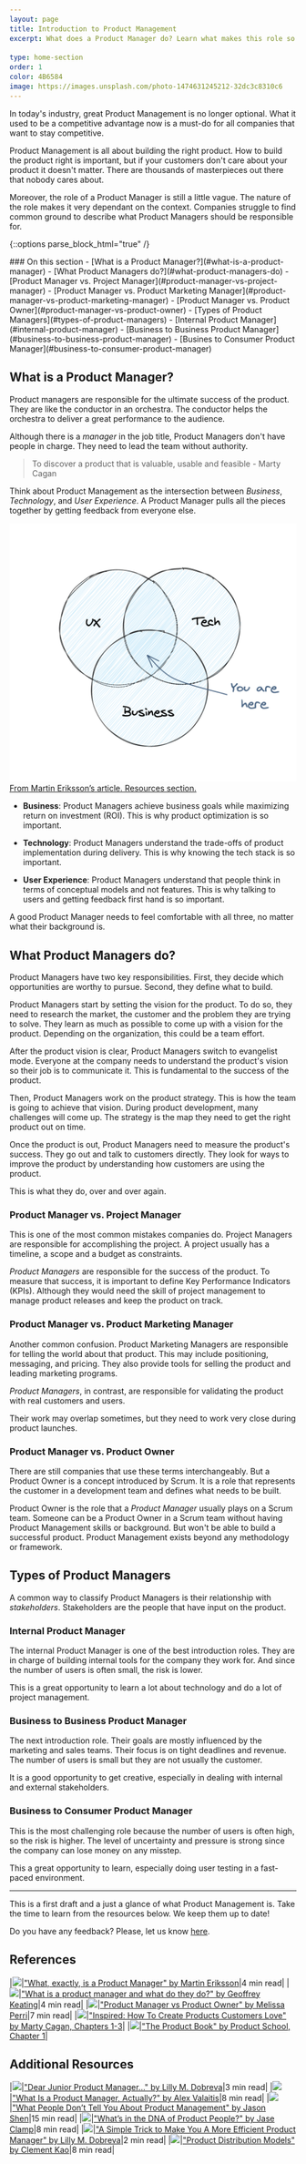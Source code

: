 ```yaml
---
layout: page
title: Introduction to Product Management
excerpt: What does a Product Manager do? Learn what makes this role so unique.

type: home-section
order: 1
color: 4B6584
image: https://images.unsplash.com/photo-1474631245212-32dc3c8310c6
---
```


In today's industry, great Product Management is no longer optional. What it used to be a competitive advantage now is a must-do for all companies that want to stay competitive.

Product Management is all about building the right product. How to build the product right is important, but if your customers don't care about your product it doesn't matter. There are thousands of masterpieces out there that nobody cares about.

Moreover, the role of a Product Manager is still a little vague. The nature of the role makes it very dependant on the context. Companies struggle to find common ground to describe what Product Managers should be responsible for.

{::options parse_block_html="true" /}
<div class="table-of-content">
### On this section
- [What is a Product Manager?](#what-is-a-product-manager)
- [What Product Managers do?](#what-product-managers-do)
	- [Product Manager vs. Project Manager](#product-manager-vs-project-manager)
	- [Product Manager vs. Product Marketing Manager](#product-manager-vs-product-marketing-manager)
	- [Product Manager vs. Product Owner](#product-manager-vs-product-owner)
- [Types of Product Managers](#types-of-product-managers)
  - [Internal Product Manager](#internal-product-manager)
  - [Business to Business Product Manager](#business-to-business-product-manager)
  - [Busines to Consumer Product Manager](#business-to-consumer-product-manager)
<!-- - [The Product Manager's DNA](#the-product-managers-DNA) -->

</div>

## What is a Product Manager?

Product managers are responsible for the ultimate success of the product. They are like the conductor in an orchestra. The conductor helps the orchestra to deliver a great performance to the audience.

Although there is a *manager* in the job title, Product Managers don't have people in charge. They need to lead the team without authority.

> To discover a product that is valuable, usable and feasible - Marty Cagan

Think about Product Management as the intersection between *Business*, *Technology*, and *User Experience*. A Product Manager pulls all the pieces together by getting feedback from everyone else.

![](images/what_is_a_product_manager.png "The intersection between business, technology, and user experience")
<span>[From Martin Eriksson’s article. Resources section.](#resources)</span>

* **Business**: Product Managers achieve business goals while maximizing return on investment (ROI). This is why product optimization is so important.

* **Technology**: Product Managers understand the trade-offs of product implementation during delivery. This is why knowing the tech stack is so important.

* **User Experience**: Product Managers understand that people think in terms of conceptual models and not features. This is why talking to users and getting feedback first hand is so important.

A good Product Manager needs to feel comfortable with all three, no matter what their background is.

## What Product Managers do?

Product Managers have two key responsibilities. First, they decide which opportunities are worthy to pursue. Second, they define what to build.

Product Managers start by setting the vision for the product. To do so, they need to research the market, the customer and the problem they are trying to solve. They learn as much as possible to come up with a vision for the product. Depending on the organization, this could be a team effort.

After the product vision is clear, Product Managers switch to evangelist mode. Everyone at the company needs to understand the product's vision so their job is to communicate it. This is fundamental to the success of the product.

Then, Product Managers work on the product strategy. This is how the team is going to achieve that vision. During product development, many challenges will come up. The strategy is the map they need to get the right product out on time.

Once the product is out, Product Managers need to measure the product's success. They go out and talk to customers directly. They look for ways to improve the product by understanding how customers are using the product.

This is what they do, over and over again.

### Product Manager vs. Project Manager

This is one of the most common mistakes companies do. Project Managers are responsible for accomplishing the project. A project usually has a timeline, a scope and a budget as constraints.

*Product Managers* are responsible for the success of the product. To measure that success, it is important to define Key Performance Indicators (KPIs). Although they would need the skill of project management to manage product releases and keep the product on track.

### Product Manager vs. Product Marketing Manager

Another common confusion. Product Marketing Managers are responsible for telling the world about that product. This may include positioning, messaging, and pricing. They also provide tools for selling the product and leading marketing programs.

*Product Managers*, in contrast, are responsible for validating the product with real customers and users.

Their work may overlap sometimes, but they need to work very close during product launches.

### Product Manager vs. Product Owner

There are still companies that use these terms interchangeably. But a Product Owner is a concept introduced by Scrum. It is a role that represents the customer in a development team and defines what needs to be built. 

Product Owner is the role that a *Product Manager* usually plays on a Scrum team. Someone can be a Product Owner in a Scrum team without having Product Management skills or background. But won't be able to build a successful product. Product Management exists beyond any methodology or framework.

## Types of Product Managers

A common way to classify Product Managers is their relationship with *stakeholders*. Stakeholders are the people that have input on the product.

### Internal Product Manager

The internal Product Manager is one of the best introduction roles.  They are in charge of building internal tools for the company they work for. And since the number of users is often small, the risk is lower.

This is a great opportunity to learn a lot about technology and do a lot of project management.

### Business to Business Product Manager

The next introduction role. Their goals are mostly influenced by the marketing and sales teams. Their focus is on tight deadlines and revenue. The number of users is small but they are not usually the customer.

It is a good opportunity to get creative, especially in dealing with internal and external stakeholders.

### Business to Consumer Product Manager

This is the most challenging role because the number of users is often high, so the risk is higher. The level of uncertainty and pressure is strong since the company can lose money on any misstep.

This a great opportunity to learn, especially doing user testing in a fast-paced environment.

---

This is a first draft and a just a glance of what Product Management is. Take the time to learn from the resources below. We keep them up to date!

Do you have any feedback? Please, let us know [here](https://forms.gle/8VSU94ehuD1EBGG46).

## References

|![](https://img.icons8.com/ios/50/000000/notepad.png)|["What, exactly, is a Product Manager" by Martin Eriksson](https://www.mindtheproduct.com/2011/10/what-exactly-is-a-product-manager/)|4 min read|
|![](https://img.icons8.com/ios/50/000000/notepad.png)|["What is a product manager and what do they do?" by Geoffrey Keating](https://www.intercom.com/blog/qa-what-does-a-product-manager-do/)|4 min read|
|![](https://img.icons8.com/ios/50/000000/notepad.png)|["Product Manager vs Product Owner" by Melissa Perri](https://medium.com/@melissaperri/product-manager-vs-product-owner-57ff829aa74d)|7 min read|
|![](https://img.icons8.com/ios/50/000000/book.png)|["Inspired: How To Create Products Customers Love" by Marty Cagan, Chapters 1-3](https://www.amazon.com/Inspired-Create-Products-Customers-Love/dp/0981690408/ref=sr_1_5)|
|![](https://img.icons8.com/ios/50/000000/book.png)|["The Product Book" by Product School, Chapter 1](https://www.productschool.com/the-product-book/)|

## Additional Resources

|![](https://img.icons8.com/ios/50/000000/notepad.png)|["Dear Junior Product Manager..." by Lilly M. Dobreva](https://medium.com/swlh/dear-junior-product-manager-3feefb3e872f)|3 min read|
|![](https://img.icons8.com/ios/50/000000/notepad.png)|["What Is a Product Manager, Actually?" by Alex Valaitis](https://medium.com/@Alex.Valaitis/what-is-a-product-manager-actually-f328f05575)|8 min read|
|![](https://img.icons8.com/ios/50/000000/notepad.png)|["What People Don’t Tell You About Product Management" by Jason Shen](https://medium.com/better-humans/what-people-dont-tell-you-about-product-management-b87bc11b1865)|15 min read|
|![](https://img.icons8.com/ios/50/000000/notepad.png)|["What’s in the DNA of Product People?" by Jase Clamp](https://www.mindtheproduct.com/whats-in-the-dna-of-product-people)|8 min read|
|![](https://img.icons8.com/ios/50/000000/notepad.png)|["A Simple Trick to Make You A More Efficient Product Manager" by Lilly M. Dobreva](https://medium.com/mytake/a-simple-trick-to-make-you-a-more-efficient-product-manager-8af313ca0777?)|2 min read|
|![](https://img.icons8.com/ios/50/000000/notepad.png)|["Product Distribution Models" by Clement Kao](https://www.productmanagerhq.com/2019/09/product-distribution-models/)|8 min read|